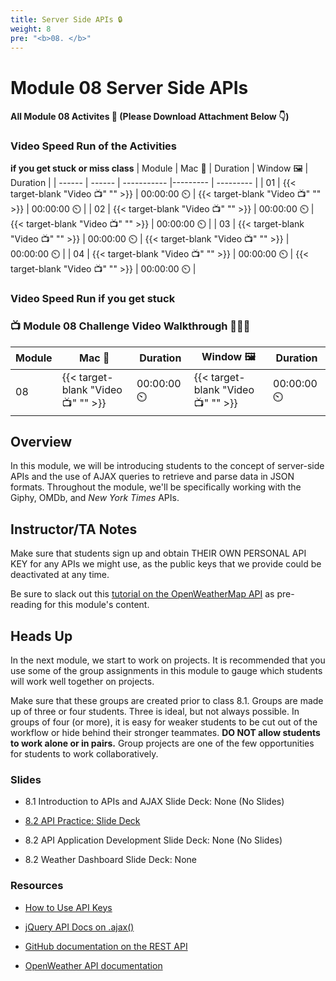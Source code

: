 ```yaml
---
title: Server Side APIs 🔒 
weight: 8
pre: "<b>0️8. </b>"
---
```


# Module 08 Server Side APIs

#### All Module 08 Activites  📂 (Please Download Attachment Below 👇) 

### Video Speed Run  of the Activities 
**if you get stuck or miss class**
| Module | Mac 🍎 | Duration    | Window 🖼️ | Duration |
| ------  | ------ | ----------- |---------  | --------- |
| 01 | {{< target-blank "Video 📺" "" >}}  |  00:00:00  ⏲️ |  {{< target-blank "Video 📺" "" >}}  |  00:00:00 ⏲️ |
| 02 | {{< target-blank "Video 📺" "" >}}  |  00:00:00  ⏲️ |  {{< target-blank "Video 📺" "" >}}  |  00:00:00 ⏲️ |
| 03 | {{< target-blank "Video 📺" "" >}}  |  00:00:00  ⏲️ |  {{< target-blank "Video 📺" "" >}}  |  00:00:00 ⏲️ |
| 04 | {{< target-blank "Video 📺" "" >}}  |  00:00:00  ⏲️ |  {{< target-blank "Video 📺" "" >}}  |  00:00:00 ⏲️ |


### Video Speed Run if you get stuck 
### 📺 Module 08 Challenge Video Walkthrough 🏃‍♀️🏃
| Module | Mac 🍎 | Duration    | Window 🖼️ | Duration |
| ------  | ------ | ----------- |---------  | --------- |
| 08 | {{< target-blank "Video 📺" "" >}}  |  00:00:00  ⏲️ |  {{< target-blank "Video 📺" "" >}}  |  00:00:00 ⏲️ |

## Overview

In this module, we will be introducing students to the concept of server-side APIs and the use of AJAX queries to retrieve and parse data in JSON formats. Throughout the module, we'll be specifically working with the Giphy, OMDb, and _New York Times_ APIs.

## Instructor/TA Notes

Make sure that students sign up and obtain THEIR OWN PERSONAL API KEY for any APIs we might use, as the public keys that we provide could be deactivated at any time.

Be sure to slack out this [tutorial on the OpenWeatherMap API](http://osp123.github.io/tutorials/html/weatherAPI.html) as pre-reading for this module's content.

## Heads Up

In the next module, we start to work on projects. It is recommended that you use some of the group assignments in this module to gauge which students will work well together on projects.

Make sure that these groups are created prior to class 8.1. Groups are made up of three or four students. Three is ideal, but not always possible. In groups of four (or more), it is easy for weaker students to be cut out of the workflow or hide behind their stronger teammates. **DO NOT allow students to work alone or in pairs.** Group projects are one of the few opportunities for students to work collaboratively.

### Slides

* 8.1 Introduction to APIs and AJAX Slide Deck: None (No Slides)
  
* [8.2 API Practice: Slide Deck](https://docs.google.com/presentation/d/1Xvrz-v0OlwtS24JAT8JUCtWzlKdaOiqv-s_AKSG8p4k/edit?usp=sharing)

* 8.2 API Application Development Slide Deck: None (No Slides)

* 8.2 Weather Dashboard Slide Deck: None

### Resources

* [How to Use API Keys](https://coding-boot-camp.github.io/full-stack/apis/how-to-use-api-keys)

* [jQuery API Docs on .ajax()](https://api.jquery.com/jquery.ajax/)

* [GitHub documentation on the REST API](https://docs.github.com/en/rest/reference)

* [OpenWeather API documentation](https://openweathermap.org/api)